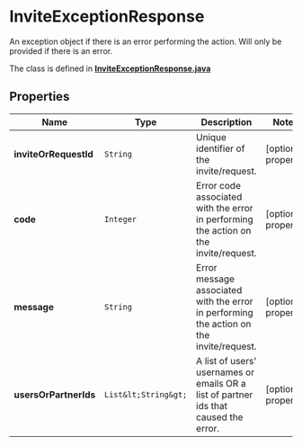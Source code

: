 

# InviteExceptionResponse

An exception object if there is an error performing the action. Will only be provided if there is an error.

The class is defined in **[InviteExceptionResponse.java](../../src/main/java/org/openapitools/model/InviteExceptionResponse.java)**

## Properties

Name | Type | Description | Notes
------------ | ------------- | ------------- | -------------
**inviteOrRequestId** | `String` | Unique identifier of the invite/request. |  [optional property]
**code** | `Integer` | Error code associated with the error in performing the action on the invite/request. |  [optional property]
**message** | `String` | Error message associated with the error in performing the action on the invite/request. |  [optional property]
**usersOrPartnerIds** | `List&lt;String&gt;` | A list of users&#39; usernames or emails OR a list of partner ids that caused the error. |  [optional property]






